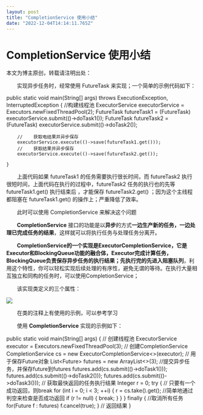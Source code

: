 ```yaml
---
layout: post
title: "CompletionService 使用小结"
date: "2022-12-04T14:14:11.765Z"
---
```

CompletionService 使用小结
======================

本文为博主原创，转载请注明出处：

　　实现异步任务时，经常使用 FutureTask 来实现；一个简单的示例代码如下：

public static void main(String\[\] args) throws ExecutionException, InterruptedException {
        //构建线程池
        ExecutorService executorService = Executors.newFixedThreadPool(2);
        FutureTask<Integer> futureTask1 = (FutureTask<Integer>) executorService.submit(()->doTask1());
        FutureTask<Integer> futureTask2 = (FutureTask<Integer>) executorService.submit(()->doTask2());

        //    获取电结果并异步保存
        executorService.execute(()->save(futureTask1.get()));
        //    获取结果并异步保存
        executorService.execute(()->save(futureTask2.get());
         
    }

　　上面代码如果 futureTask1 的任务需要执行很长时间，而 futureTask2 执行很短时间，上面代码在执行的过程中，futureTask2 任务的执行也的先等 futureTask1.get() 执行结束后 ，才能保存 futureTask2.get() ；因为这个主线程都阻塞在 futureTask1.get() 的操作上；严重降低了效率。

　　此时可以使用 CompletionService 来解决这个问题

　　**CompletionService** 接口的功能是以**异步**的方式**一边生产新的任务，一边处理已完成任务的结果**，这样就可以将执行任务与处理任务分离开。

　　**CompletionService的一个实现是ExecutorCompletionService，它是Executor和BlockingQueue功能的融合体，Executor完成计算任务，BlockingQueue负责保存异步任务的执行结果；先执行完的先进入阻塞队列**，利用这个特性，你可以轻松实现后续处理的有序性，避免无谓的等待。在执行大量相互独立和同构的任务时，可以使用CompletionService；

　　该实现类定义的三个属性：

![](https://img2023.cnblogs.com/blog/1110857/202212/1110857-20221204200658483-78108793.png)

　　在类的注释上有使用的示例，可以参考学习

　　使用 **CompletionService** 实现的示例如下：

 public static void main(String\[\] args) {
        // 创建线程池
        ExecutorService executor = Executors.newFixedThreadPool(3);
        // 创建CompletionService
        CompletionService<Integer> cs = new ExecutorCompletionService<>(executor);
        // 用于保存Future对象
        List<Future<Integer>> futures = new ArrayList<>(3);
        //提交异步任务，并保存future到futures
        futures.add(cs.submit(()->doTask1()));
        futures.add(cs.submit(()\->doTask2()));
        futures.add(cs.submit(()\->doTask3()));
        // 获取最快返回的任务执行结果
        Integer r = 0;
        try {
            // 只要有一个成功返回，则break
            for (int i = 0; i < 3; ++i) {
                r \= cs.take().get();
                //简单地通过判空来检查是否成功返回
                if (r != null) {
                    break;
                }
            }
        } finally {
            //取消所有任务
            for(Future<Integer> f : futures)
                f.cancel(true);
        }
        // 返回结果
    }